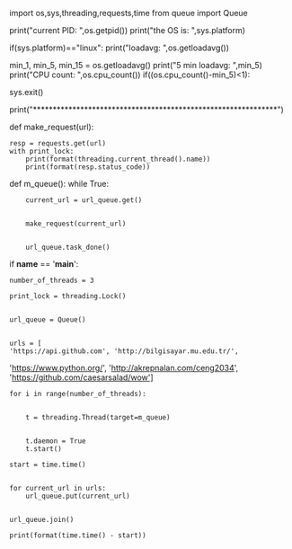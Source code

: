
import os,sys,threading,requests,time
from queue import Queue




print("current PID: ",os.getpid())
print("the OS is: ",sys.platform)

if(sys.platform)=="linux":
    print("loadavg: ",os.getloadavg())
    

min_1, min_5, min_15 = os.getloadavg()
print("5 min loadavg: ",min_5)
print("CPU count: ",os.cpu_count())
if((os.cpu_count()-min_5)<1):

sys.exit()

print("**************************************************************")
  
def make_request(url):
    
    resp = requests.get(url)
    with print_lock:
        print(format(threading.current_thread().name))
        print(format(resp.status_code))

def m_queue():
    while True:

         
        current_url = url_queue.get()

    
        make_request(current_url)

        
        url_queue.task_done()

if __name__ == '__main__':

    
    number_of_threads = 3
    
    print_lock = threading.Lock()
    
    
    url_queue = Queue()

    
    urls = [
    'https://api.github.com​', 'http://bilgisayar.mu.edu.tr/​',
'https://www.python.org/​', 'http://akrepnalan.com/ceng2034​',
'https://github.com/caesarsalad/wow​'] 

   
    for i in range(number_of_threads):

        
        t = threading.Thread(target=m_queue)

        
        t.daemon = True
        t.start()
    
    start = time.time()

    
    for current_url in urls:
        url_queue.put(current_url)

    
    url_queue.join()

    print(format(time.time() - start))


    


     
